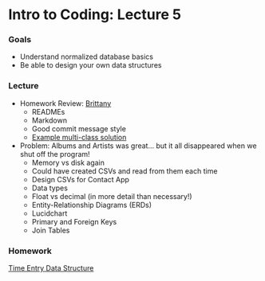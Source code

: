 # Intro to Coding: Lecture 5

### Goals

* Understand normalized database basics
* Be able to design your own data structures

### Lecture

* Homework Review: [Brittany](https://github.com/britth/user-validator)
  * READMEs
  * Markdown
  * Good commit message style
  * [Example multi-class solution](in_class/user_file.rb)
* Problem: Albums and Artists was great... but it all disappeared when we shut off the program!
  * Memory vs disk again
  * Could have created CSVs and read from them each time
  * Design CSVs for Contact App
  * Data types
  * Float vs decimal (in more detail than necessary!)
  * Entity-Relationship Diagrams (ERDs)
  * Lucidchart
  * Primary and Foreign Keys
  * Join Tables

### Homework

[Time Entry Data Structure](homework.md)
